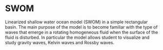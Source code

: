 # SWOM
Linearized shallow water ocean model (SWOM) in a simple rectangular basin. The main purpose of the model is to become familiar with the type of waves that emerge in a rotating homogeneous fluid when the surface of the fluid is disturbed. In particular the model allows student to visualize and study gravity waves, Kelvin waves and Rossby waves. 



